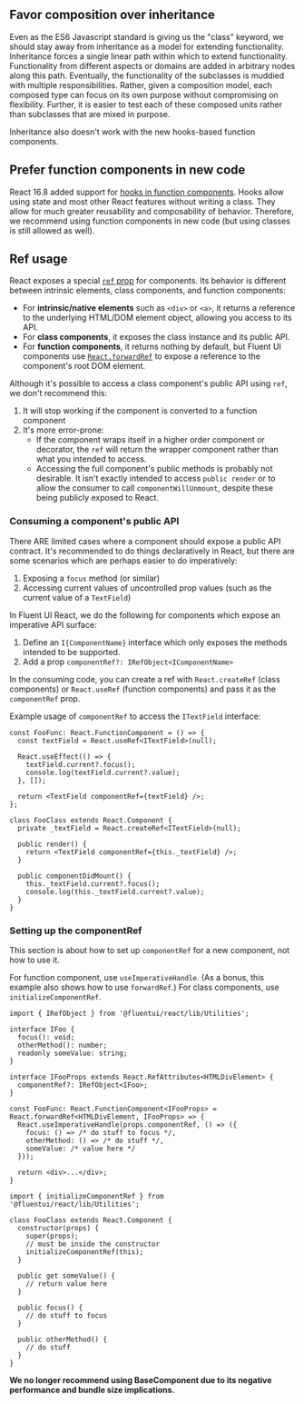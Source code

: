 ## Favor composition over inheritance

Even as the ES6 Javascript standard is giving us the "class" keyword, we should stay away from inheritance as a model for extending functionality. Inheritance forces a single linear path within which to extend functionality. Functionality from different aspects or domains are added in arbitrary nodes along this path. Eventually, the functionality of the subclasses is muddied with multiple responsibilities. Rather, given a composition model, each composed type can focus on its own purpose without compromising on flexibility. Further, it is easier to test each of these composed units rather than subclasses that are mixed in purpose.

Inheritance also doesn't work with the new hooks-based function components.

## Prefer function components in new code

React 16.8 added support for [hooks in function components](https://reactjs.org/docs/hooks-intro.html). Hooks allow using state and most other React features without writing a class. They allow for much greater reusability and composability of behavior. Therefore, we recommend using function components in new code (but using classes is still allowed as well).

## Ref usage

React exposes a special [`ref` prop](https://reactjs.org/docs/refs-and-the-dom.html) for components. Its behavior is different between intrinsic elements, class components, and function components:

- For **intrinsic/native elements** such as `<div>` or `<a>`, it returns a reference to the underlying HTML/DOM element object, allowing you access to its API.
- For **class components**, it exposes the class instance and its public API.
- For **function components**, it returns nothing by default, but Fluent UI components use [`React.forwardRef`](https://reactjs.org/docs/react-api.html#reactforwardref) to expose a reference to the component's root DOM element.

Although it's possible to access a class component's public API using `ref`, we don't recommend this:

1. It will stop working if the component is converted to a function component
2. It's more error-prone:
   - If the component wraps itself in a higher order component or decorator, the `ref` will return the wrapper component rather than what you intended to access.
   - Accessing the full component's public methods is probably not desirable. It isn't exactly intended to access `public render` or to allow the consumer to call `componentWillUnmount`, despite these being publicly exposed to React.

### Consuming a component's public API

There ARE limited cases where a component should expose a public API contract. It's recommended to do things declaratively in React, but there are some scenarios which are perhaps easier to do imperatively:

1. Exposing a `focus` method (or similar)
2. Accessing current values of uncontrolled prop values (such as the current value of a `TextField`)

In Fluent UI React, we do the following for components which expose an imperative API surface:

1. Define an `I{ComponentName}` interface which only exposes the methods intended to be supported.
2. Add a prop `componentRef?: IRefObject<IComponentName>`

In the consuming code, you can create a ref with `React.createRef` (class components) or `React.useRef` (function components) and pass it as the `componentRef` prop.

Example usage of `componentRef` to access the `ITextField` interface:

```tsx
const FooFunc: React.FunctionComponent = () => {
  const textField = React.useRef<ITextField>(null);

  React.useEffect(() => {
    textField.current?.focus();
    console.log(textField.current?.value);
  }, []);

  return <TextField componentRef={textField} />;
};

class FooClass extends React.Component {
  private _textField = React.createRef<ITextField>(null);

  public render() {
    return <TextField componentRef={this._textField} />;
  }

  public componentDidMount() {
    this._textField.current?.focus();
    console.log(this._textField.current?.value);
  }
}
```

### Setting up the componentRef

This section is about how to set up `componentRef` for a new component, not how to use it.

For function component, use `useImperativeHandle`. (As a bonus, this example also shows how to use `forwardRef`.) For class components, use `initializeComponentRef`.

```tsx
import { IRefObject } from '@fluentui/react/lib/Utilities';

interface IFoo {
  focus(): void;
  otherMethod(): number;
  readonly someValue: string;
}

interface IFooProps extends React.RefAttributes<HTMLDivElement> {
  componentRef?: IRefObject<IFoo>;
}

const FooFunc: React.FunctionComponent<IFooProps> = React.forwardRef<HTMLDivElement, IFooProps> => {
  React.useImperativeHandle(props.componentRef, () => ({
    focus: () => /* do stuff to focus */,
    otherMethod: () => /* do stuff */,
    someValue: /* value here */
  }));

  return <div>...</div>;
}

import { initializeComponentRef } from '@fluentui/react/lib/Utilities';

class FooClass extends React.Component {
  constructor(props) {
    super(props);
    // must be inside the constructor
    initializeComponentRef(this);
  }

  public get someValue() {
    // return value here
  }

  public focus() {
    // do stuff to focus
  }

  public otherMethod() {
    // do stuff
  }
}
```

**We no longer recommend using BaseComponent due to its negative performance and bundle size implications.**
